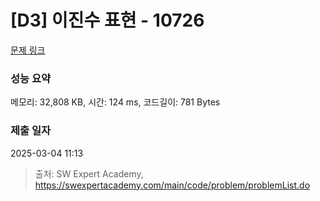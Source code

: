 # [D3] 이진수 표현 - 10726 

[문제 링크](https://swexpertacademy.com/main/code/problem/problemDetail.do?contestProbId=AXRSXf_a9qsDFAXS) 

### 성능 요약

메모리: 32,808 KB, 시간: 124 ms, 코드길이: 781 Bytes

### 제출 일자

2025-03-04 11:13



> 출처: SW Expert Academy, https://swexpertacademy.com/main/code/problem/problemList.do